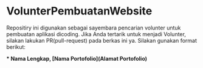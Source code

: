 # VolunterPembuatanWebsite
Repositiry ini digunakan sebagai sayembara pencarian volunter untuk pembuatan aplikasi dicoding.  Jika Anda tertarik untuk menjadi Volunter, silakan lakukan PR(pull-request) pada berkas ini ya. Silakan gunakan format berikut:


**\* Nama Lengkap, [Nama Portofolio](Alamat Portofolio)**


